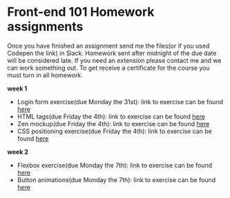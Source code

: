 # Front-end 101 Homework assignments
Once you have finished an assignment send me the files(or if you used Codepen the link) in Slack. Homework sent after midnight of the due date will be considered late. If you need an extension please contact me and we can work something out. To get receive a certificate for the course you must turn in all homework.

**week 1**
  - Login form exercise(due Monday the 31st):
      link to exercise can be found [here](https://github.com/Chelsea-Dover/front-end-101/blob/master/HTML/labs/Exercise_Login.md)
  - HTML tags(due Friday the 4th): link to exercise can be found [here](https://github.com/Chelsea-Dover/front-end-101/blob/master/HTML/labs/Exercise_tags.md)
  - Zen mockup(due Friday the 4th): link to exercise can be found [here](https://github.com/Chelsea-Dover/front-end-101/blob/master/CSS_Day_2/labs/zen_lab/zen_mockup.md)
  - CSS positioning exercise(due Friday the 4th): link to exercise can be found [here](https://github.com/Chelsea-Dover/front-end-101/blob/master/CSS_Day_2/labs/Exercise_position.md)

**week 2**
- Flexbox exercise(due Monday the 7th):
    link to exercise can be found [here](https://github.com/Chelsea-Dover/front-end-101/blob/master/CSS_Day_3/labs/flexbox_lab/Exercise_flexbox.md)
- Button animations(due Monday the 7th):
    link to exercise can be found [here](https://github.com/Chelsea-Dover/front-end-101/blob/master/CSS_Day_3/labs/Exercise_button_animation.md)
